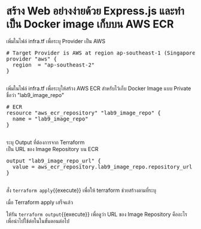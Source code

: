 # สร้าง Web อย่างง่ายด้วย Express.js และทำเป็น Docker image เก็บบน AWS ECR

เพิ่มในไฟล์ infra.tf เพื่อระบุ Provider เป็น AWS
<pre class="file" data-filename="infra.tf" data-target="append"># Target Provider is AWS at region ap-southeast-1 (Singapore)
provider "aws" {
  region  = "ap-southeast-2"
}

</pre>

เพิ่มในไฟล์ infra.tf เพื่อระบุให้สร้าง AWS ECR สำหรับไว้เก็บ Docker Image แบบ Private ชื่อว่า "lab9_image_repo"
<pre class="file" data-filename="infra.tf" data-target="append"># ECR
resource "aws_ecr_repository" "lab9_image_repo" {
  name = "lab9_image_repo"
}

</pre>

ระบุ Output ที่ต้องการจาก Terraform \
เป็น URL ของ Image Repository บน ECR
<pre class="file" data-filename="output.tf" data-target="append">output "lab9_image_repo_url" {
  value = aws_ecr_repository.lab9_image_repo.repository_url
}

</pre>

สั่ง `terraform apply`{{execute}} เพื่อให้ terraform ช่วยสร้างตามที่ระบุ

เมื่อ Terraform apply เสร็จแล้ว

ให้รัน
`terraform output`{{execute}}
เพื่อดูว่า URL ของ Image Repository คืออะไร เพื่อนำไปใช้ต่อในในขั้นตอนต่อไป
